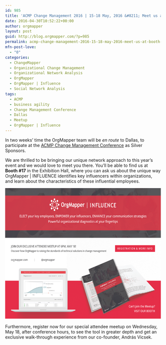 ```yaml
---
id: 985
title: 'ACMP Change Management 2016 | 15-18 May, 2016 &#8211; Meet us at booth #17'
date: 2016-04-30T10:52:22+00:00
author: orgmapper
layout: post
guid: http://blog.orgmapper.com/?p=985
permalink: acmp-change-management-2016-15-18-may-2016-meet-us-at-booth-17/
mfn-post-love:
  - "0"
categories:
  - ChangeMapper
  - Organizational Change Management
  - Organizational Network Analysis
  - OrgMapper
  - OrgMapper | Influence
  - Social Network Analysis
tags:
  - ACMP
  - business agility
  - Change Management Conference
  - Dallas
  - Meetup
  - OrgMapper | Influence
---
```

In two weeks&#8217; time the OrgMapper team will be _en route_ to Dallas, to participate at the <a href="http://acmpconference.com" target="_blank" rel="noopener noreferrer">ACMP Change Management Conference</a> as Silver Sponsors.

We are thrilled to be bringing our unique network approach to this year&#8217;s event and we would love to meet you there. You&#8217;ll be able to find us at **Booth #17** in the Exhibition Hall, where you can ask us about the unique way OrgMapper | INFLUENCE identifies key influencers within organizations, and learn about the characteristics of these influential employees.

<a href="http://orgmapper.com/dallas" target="_blank" rel="noopener noreferrer"><img class="aligncenter wp-image-986" src="/images/2016/04/OrgMapper-Meetup-at-ACMP-Change-Management-Conference-Dallas-2016.png" alt="OrgMapper Meetup at ACMP Change Management Conference - Dallas 2016" width="645" height="422" /></a>

Furthermore, register now for our special attendee meetup on Wednesday, May 18, after conference hours, to see the tool in greater depth and get an exclusive walk-through experience from our co-founder, András Vicsek.